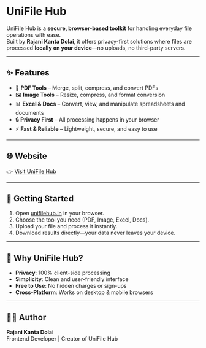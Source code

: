 # UniFile Hub

UniFile Hub is a **secure, browser-based toolkit** for handling everyday file operations with ease.  
Built by **Rajani Kanta Dolai**, it offers privacy-first solutions where files are processed **locally on your device**—no uploads, no third-party servers.

---

## ✨ Features
- 📄 **PDF Tools** – Merge, split, compress, and convert PDFs  
- 🖼️ **Image Tools** – Resize, compress, and format conversion  
- 📊 **Excel & Docs** – Convert, view, and manipulate spreadsheets and documents  
- 🔒 **Privacy First** – All processing happens in your browser  
- ⚡ **Fast & Reliable** – Lightweight, secure, and easy to use  

---

## 🌐 Website
👉 [Visit UniFile Hub](https://unifilehub.in)

---

## 🚀 Getting Started
1. Open [unifilehub.in](https://unifilehub.in) in your browser.  
2. Choose the tool you need (PDF, Image, Excel, Docs).  
3. Upload your file and process it instantly.  
4. Download results directly—your data never leaves your device.  

---

## 📌 Why UniFile Hub?
- **Privacy**: 100% client-side processing  
- **Simplicity**: Clean and user-friendly interface  
- **Free to Use**: No hidden charges or sign-ups  
- **Cross-Platform**: Works on desktop & mobile browsers  

---

## 👨‍💻 Author
**Rajani Kanta Dolai**  
Frontend Developer | Creator of UniFile Hub

